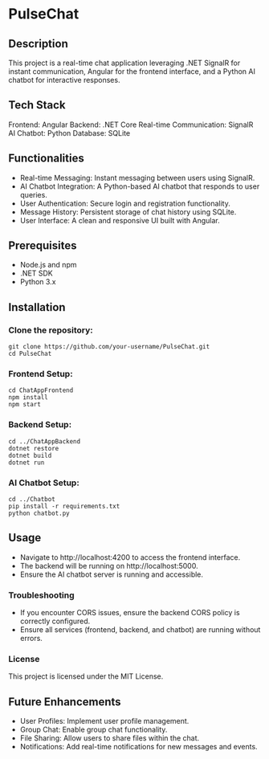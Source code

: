 # PulseChat

## Description
This project is a real-time chat application leveraging .NET SignalR for instant communication, Angular for the frontend interface, and a Python AI chatbot for interactive responses.

## Tech Stack
Frontend: Angular
Backend: .NET Core
Real-time Communication: SignalR
AI Chatbot: Python
Database: SQLite

## Functionalities
* Real-time Messaging: Instant messaging between users using SignalR.
* AI Chatbot Integration: A Python-based AI chatbot that responds to user queries.
* User Authentication: Secure login and registration functionality.
* Message History: Persistent storage of chat history using SQLite.
* User Interface: A clean and responsive UI built with Angular.

## Prerequisites
* Node.js and npm
* .NET SDK
* Python 3.x

## Installation

### Clone the repository:
```
git clone https://github.com/your-username/PulseChat.git
cd PulseChat
```

### Frontend Setup:
```
cd ChatAppFrontend
npm install
npm start
```

### Backend Setup:
```
cd ../ChatAppBackend
dotnet restore
dotnet build
dotnet run
```

### AI Chatbot Setup:
```
cd ../Chatbot
pip install -r requirements.txt
python chatbot.py
```

## Usage
* Navigate to http://localhost:4200 to access the frontend interface.
* The backend will be running on http://localhost:5000.
* Ensure the AI chatbot server is running and accessible.

### Troubleshooting
* If you encounter CORS issues, ensure the backend CORS policy is correctly configured.
* Ensure all services (frontend, backend, and chatbot) are running without errors.

### License
This project is licensed under the MIT License.

## Future Enhancements
* User Profiles: Implement user profile management.
* Group Chat: Enable group chat functionality.
* File Sharing: Allow users to share files within the chat.
* Notifications: Add real-time notifications for new messages and events.
